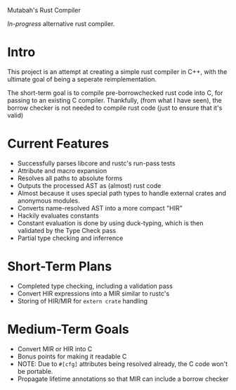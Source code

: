 
Mutabah's Rust Compiler

_In-progress_ alternative rust compiler.

Intro
===
This project is an attempt at creating a simple rust compiler in C++, with the ultimate goal of being a seperate reimplementation.

The short-term goal is to compile pre-borrowchecked rust code into C, for passing to an existing C compiler. Thankfully, (from what I have seen), the borrow checker is not needed to compile rust code (just to ensure that it's valid)

Current Features
===
- Successfully parses libcore and rustc's run-pass tests
- Attribute and macro expansion
- Resolves all paths to absolute forms
- Outputs the processed AST as (almost) rust code
 - Almost because it uses special path types to handle external crates and anonymous modules.
- Converts name-resolved AST into a more compact "HIR"
- Hackily evaluates constants
 - Constant evaluation is done by using duck-typing, which is then validated by the Type Check pass
- Partial type checking and inferrence

Short-Term Plans
===
- Completed type checking, including a validation pass
- Convert HIR expressions into a MIR similar to rustc's
- Storing of HIR/MIR for `extern crate` handling

Medium-Term Goals
===
- Convert MIR or HIR into C
 - Bonus points for making it readable C
 - NOTE: Due to `#[cfg]` attributes being resolved already, the C code won't be portable.
- Propagate lifetime annotations so that MIR can include a borrow checker

